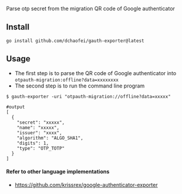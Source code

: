 Parse otp secret from the migration QR code of Google authenticator

## Install
```shell
go install github.com/dchaofei/gauth-exporter@latest
```

## Usage

- The first step is to parse the QR code of Google authenticator into `otpauth-migration:offline?data=xxxxxxxx`
- The second step is to run the command line program

```shell
$ gauth-exporter -uri "otpauth-migration://offline?data=xxxxx"

#output
[
  {
    "secret": "xxxxx",
    "name": "xxxxx",
    "issuer": "xxxx",
    "algorithm": "ALGO_SHA1",
    "digits": 1,
    "type": "OTP_TOTP"
  }
]

```

#### Refer to other language implementations

- https://github.com/krissrex/google-authenticator-exporter